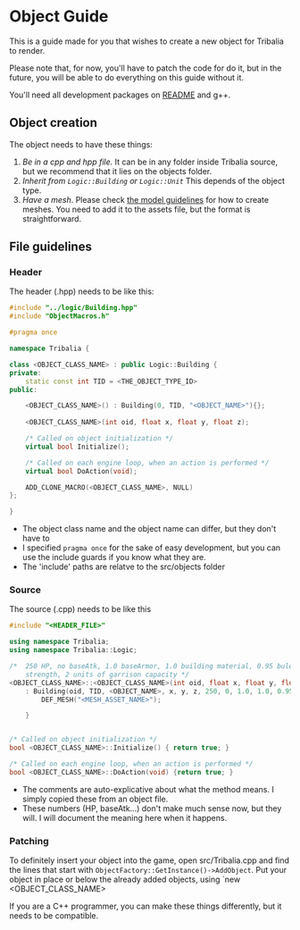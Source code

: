 # Object Guide

This is a guide made for you that wishes to create a new object for Tribalia to render.

Please note that, for now, you'll have to patch the code for do it, but in the future, you will be able to do everything on this guide without it.

You'll need all development packages on [README](../README.md) and g++.

## Object creation

The object needs to have these things:
1. *Be in a cpp and hpp file.* It can be in any folder inside Tribalia source, but we recommend that it lies on the objects folder.
2. *Inherit from `Logic::Building` or `Logic::Unit`* This depends of the object type.
3. *Have a mesh*. 
	Please check [the model guidelines](model_contrib.md) for how to create meshes. You need to add it to the assets file, but the format is straightforward. 

## File guidelines

### Header

The header (.hpp) needs to be like this:

```c++
#include "../logic/Building.hpp"
#include "ObjectMacros.h"

#pragma once

namespace Tribalia {

class <OBJECT_CLASS_NAME> : public Logic::Building {
private:
    static const int TID = <THE_OBJECT_TYPE_ID>
public:

	<OBJECT_CLASS_NAME>() : Building(0, TID, "<OBJECT_NAME>"){};
	
    <OBJECT_CLASS_NAME>(int oid, float x, float y, float z);

    /* Called on object initialization */
    virtual bool Initialize();

    /* Called on each engine loop, when an action is performed */
    virtual bool DoAction(void);

	ADD_CLONE_MACRO(<OBJECT_CLASS_NAME>, NULL)
};

}
```

- The object class name and the object name can differ, but they don't have to
- I specified `pragma once` for the sake of easy development, but you can use the include guards if you know what they are.
- The 'include' paths are relatve to the src/objects folder

### Source
The source (.cpp) needs to be like this

```c++
#include "<HEADER_FILE>"

using namespace Tribalia;
using namespace Tribalia::Logic;

/*  250 HP, no baseAtk, 1.0 baseArmor, 1.0 building material, 0.95 bulding
    strength, 2 units of garrison capacity */
<OBJECT_CLASS_NAME>::<OBJECT_CLASS_NAME>(int oid, float x, float y, float z)
    : Building(oid, TID, <OBJECT_NAME>, x, y, z, 250, 0, 1.0, 1.0, 0.95, 2) {
        DEF_MESH("<MESH_ASSET_NAME>");

    }


/* Called on object initialization */
bool <OBJECT_CLASS_NAME>::Initialize() { return true; }

/* Called on each engine loop, when an action is performed */
bool <OBJECT_CLASS_NAME>::DoAction(void) {return true; }
```
- The comments are auto-explicative about what the method means. I simply copied these from an object file.
- These numbers (HP, baseAtk...) don't make much sense now, but they will. I will document the meaning here when it happens.

### Patching
To definitely insert your object into the game, open src/Tribalia.cpp and find the lines that start with `ObjectFactory::GetInstance()->AddObject`. Put your object in place or below the already added objects, using `new <OBJECT_CLASS_NAME>


If you are a C++ programmer, you can make these things differently, but it needs to be compatible.
 

